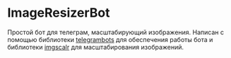 # ImageResizerBot
Простой бот для телеграм, масштабирующий изображения.
Написан с помощью библиотеки [telegrambots](https://github.com/rubenlagus/TelegramBots) для обеспечения работы бота и библиотеки [imgscalr](https://github.com/rkalla/imgscalr) для масштабирования изображений.
